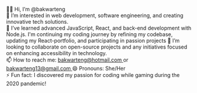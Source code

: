 
👋🏿 Hi, I’m @bakwarteng  
👀 I’m interested in web development, software engineering, and creating innovative tech solutions.  
🌱 I’ve learned advanced JavaScript, React, and back-end development with Node.js. I'm continuing my coding journey by refining my codebase, updating my React-portfolio, and participating in passion projects
💞️ I’m looking to collaborate on open-source projects and any initiatives focused on enhancing accessibility in technology.  
📫 How to reach me: [bakwarteng@hotmail.com ](mailto:bakwarteng@hotmail.com) or  [bakwarteng13@gmail.com ](mailto:bakwarteng13@gmail.com) 
😄 Pronouns: She/Her  
⚡ Fun fact: I discovered my passion for coding while gaming during the 2020 pandemic!


<!---
bakwarteng/bakwarteng is a ✨ special ✨ repository because its `README.md` (this file) appears on your GitHub profile.
You can click the Preview link to take a look at your changes.
--->
